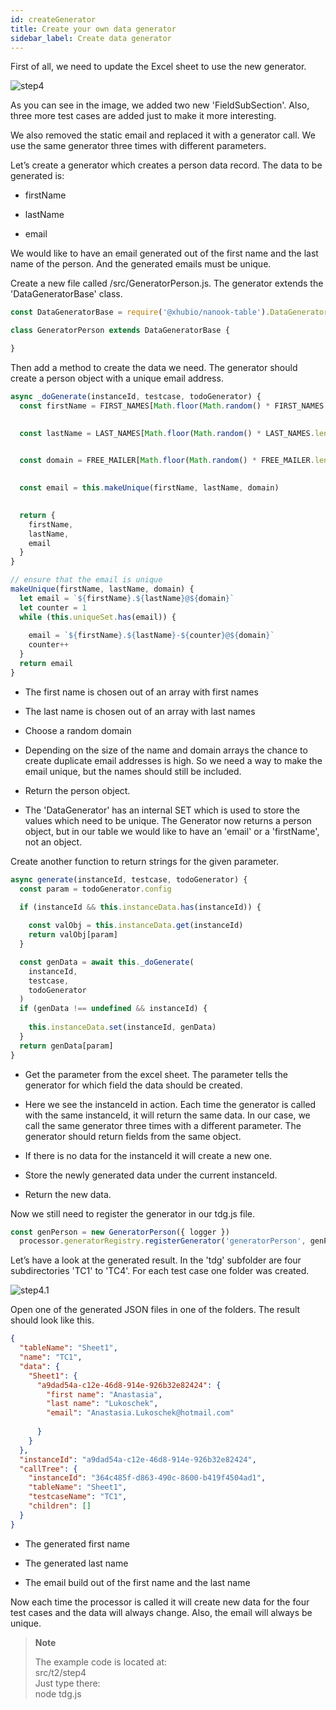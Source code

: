 ```yaml
---
id: createGenerator
title: Create your own data generator
sidebar_label: Create data generator
---
```



First of all, we need to update the Excel sheet to use the
new generator.

![step4](/img/tutorials/t2/step4.png)

As you can see in the image, we added two new 'FieldSubSection'. Also, three more
test cases are added just to make it more interesting.

We also removed the static email and replaced it with a generator call.
We use the same generator three times with different parameters.

Let’s create a generator which creates a person data record.
The data to be generated is:  

  - firstName

  - lastName

  - email

We would like to have an email generated out of the first name and the last name
of the person. And the generated emails must be unique.

Create a new file called /src/GeneratorPerson.js. The generator
extends the 'DataGeneratorBase' class.

``` js
const DataGeneratorBase = require('@xhubio/nanook-table').DataGeneratorBase

class GeneratorPerson extends DataGeneratorBase {

}
```

Then add a method to create the data we need. The generator should create a
person object with a unique email address.

``` js
async _doGenerate(instanceId, testcase, todoGenerator) {
  const firstName = FIRST_NAMES[Math.floor(Math.random() * FIRST_NAMES.length)];
                               

  const lastName = LAST_NAMES[Math.floor(Math.random() * LAST_NAMES.length)];
                               

  const domain = FREE_MAILER[Math.floor(Math.random() * FREE_MAILER.length)];
                               

  const email = this.makeUnique(firstName, lastName, domain)
                               

  return {                     
    firstName,
    lastName,
    email
  }
}

// ensure that the email is unique
makeUnique(firstName, lastName, domain) {
  let email = `${firstName}.${lastName}@${domain}`
  let counter = 1
  while (this.uniqueSet.has(email)) {
                              
    email = `${firstName}.${lastName}-${counter}@${domain}`
    counter++
  }
  return email
}
```

  - The first name is chosen out of an array with first names

  - The last name is chosen out of an array with last names

  - Choose a random domain

  - Depending on the size of the name and domain arrays the chance to create
    duplicate email addresses is high. So we need a way to make the email unique,
    but the names should still be included.

  - Return the person object.

  - The 'DataGenerator' has an internal SET which is used to store the values which need to be unique.
    The Generator now returns a person object, but in our table we would like to have
    an 'email' or a 'firstName', not an object.

Create another function to return strings for the given parameter.

``` js
async generate(instanceId, testcase, todoGenerator) {
  const param = todoGenerator.config      

  if (instanceId && this.instanceData.has(instanceId)) {
                                          
    const valObj = this.instanceData.get(instanceId)
    return valObj[param]
  }

  const genData = await this._doGenerate( 
    instanceId,
    testcase,
    todoGenerator
  )
  if (genData !== undefined && instanceId) {
                                          
    this.instanceData.set(instanceId, genData)
  }
  return genData[param]                   
}
```

  - Get the parameter from the excel sheet. The parameter tells the generator
    for which field the data should be created.

  - Here we see the instanceId in action. Each time the generator is called
    with the same instanceId, it will return the same data. In our case, we call the same
    generator three times with a different parameter. The generator should return fields from the
    same object.

  - If there is no data for the instanceId it will create a new one.

  - Store the newly generated data under the current instanceId.

  - Return the new data.

Now we still need to register the generator in our tdg.js file.

``` js
const genPerson = new GeneratorPerson({ logger })
  processor.generatorRegistry.registerGenerator('generatorPerson', genPerson)
```

Let’s have a look at the generated result.
In the 'tdg' subfolder are four subdirectories 'TC1' to 'TC4'.
For each test case one folder was created.

![step4.1](/img/tutorials/t2/step4.1.png)

Open one of the generated JSON files in one of the folders.
The result should look like this.

``` json
{
  "tableName": "Sheet1",
  "name": "TC1",
  "data": {
    "Sheet1": {
      "a9dad54a-c12e-46d8-914e-926b32e82424": {
        "first name": "Anastasia",     
        "last name": "Lukoschek",      
        "email": "Anastasia.Lukoschek@hotmail.com"
                                       
      }
    }
  },
  "instanceId": "a9dad54a-c12e-46d8-914e-926b32e82424",
  "callTree": {
    "instanceId": "364c485f-d863-490c-8600-b419f4504ad1",
    "tableName": "Sheet1",
    "testcaseName": "TC1",
    "children": []
  }
}
```

  - The generated first name

  - The generated last name

  - The email build out of the first name and the last name

Now each time the processor is called it will create new data for the four test cases and the data will always change.
Also, the email will always be unique.

> **Note**
> 
> The example code is located at:  
> src/t2/step4  
> Just type there:  
> node tdg.js
